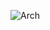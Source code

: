 ![Arch](https://user-images.githubusercontent.com/11348962/123021931-a25a6b80-d3dd-11eb-9aef-7adf21bd3db3.png)
